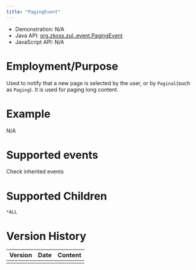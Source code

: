 ```yaml
---
title: "PagingEvent"
---
```



- Demonstration: N/A
- Java API: [org.zkoss.zul..event.PagingEvent](https://www.zkoss.org/javadoc/latest/zk/org/zkoss/zul//event/PagingEvent.html)
- JavaScript API: N/A

# Employment/Purpose

Used to notify that a new page is selected by the user, or by
`Paginal`(such as `Paging`). It is used for paging long content.

# Example

N/A

# Supported events

Check inherited events

# Supported Children

`*ALL`



# Version History

| Version | Date | Content |
|---------|------|---------|
|         |      |         |


